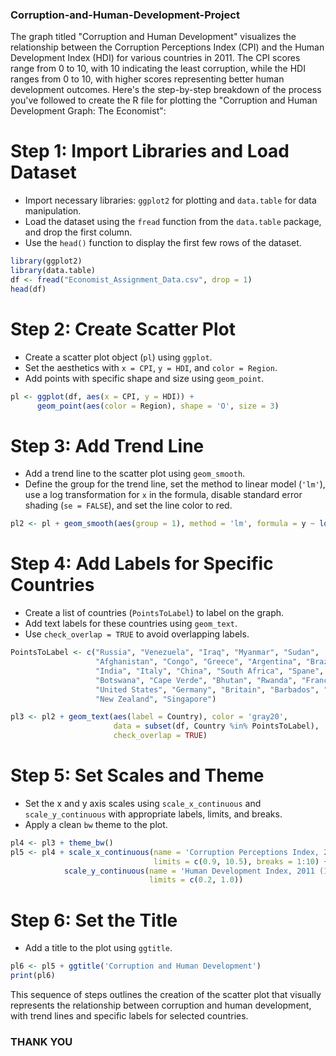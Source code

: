 ### Corruption-and-Human-Development-Project
The graph titled "Corruption and Human Development" visualizes the relationship between the Corruption Perceptions Index (CPI) and the Human Development Index (HDI) for various countries in 2011. The CPI scores range from 0 to 10, with 10 indicating the least corruption, while the HDI ranges from 0 to 10, with higher scores representing better human development outcomes.
Here's the step-by-step breakdown of the process you've followed to create the R file for plotting the "Corruption and Human Development Graph: The Economist":

# Step 1: Import Libraries and Load Dataset
- Import necessary libraries: `ggplot2` for plotting and `data.table` for data manipulation.
- Load the dataset using the `fread` function from the `data.table` package, and drop the first column.
- Use the `head()` function to display the first few rows of the dataset.

```R
library(ggplot2)
library(data.table)
df <- fread("Economist_Assignment_Data.csv", drop = 1)
head(df)
```

# Step 2: Create Scatter Plot
- Create a scatter plot object (`pl`) using `ggplot`.
- Set the aesthetics with `x = CPI`, `y = HDI`, and `color = Region`.
- Add points with specific shape and size using `geom_point`.

```R
pl <- ggplot(df, aes(x = CPI, y = HDI)) + 
      geom_point(aes(color = Region), shape = 'O', size = 3)
```

# Step 3: Add Trend Line
- Add a trend line to the scatter plot using `geom_smooth`.
- Define the group for the trend line, set the method to linear model (`'lm'`), use a log transformation for `x` in the formula, disable standard error shading (`se = FALSE`), and set the line color to red.

```R
pl2 <- pl + geom_smooth(aes(group = 1), method = 'lm', formula = y ~ log(x), se = FALSE, color = 'red')
```

# Step 4: Add Labels for Specific Countries
- Create a list of countries (`PointsToLabel`) to label on the graph.
- Add text labels for these countries using `geom_text`.
- Use `check_overlap = TRUE` to avoid overlapping labels.

```R
PointsToLabel <- c("Russia", "Venezuela", "Iraq", "Myanmar", "Sudan",
                   "Afghanistan", "Congo", "Greece", "Argentina", "Brazil",
                   "India", "Italy", "China", "South Africa", "Spane",
                   "Botswana", "Cape Verde", "Bhutan", "Rwanda", "France",
                   "United States", "Germany", "Britain", "Barbados", "Norway", "Japan",
                   "New Zealand", "Singapore")

pl3 <- pl2 + geom_text(aes(label = Country), color = 'gray20', 
                       data = subset(df, Country %in% PointsToLabel), 
                       check_overlap = TRUE)
```

# Step 5: Set Scales and Theme
- Set the x and y axis scales using `scale_x_continuous` and `scale_y_continuous` with appropriate labels, limits, and breaks.
- Apply a clean `bw` theme to the plot.

```R
pl4 <- pl3 + theme_bw()
pl5 <- pl4 + scale_x_continuous(name = 'Corruption Perceptions Index, 2011 (10 = Least Corrupt)',
                                limits = c(0.9, 10.5), breaks = 1:10) + 
            scale_y_continuous(name = 'Human Development Index, 2011 (11 = Best)', 
                               limits = c(0.2, 1.0))
```

# Step 6: Set the Title
- Add a title to the plot using `ggtitle`.

```R
pl6 <- pl5 + ggtitle('Corruption and Human Development')
print(pl6)
```
This sequence of steps outlines the creation of the scatter plot that visually represents the relationship between corruption and human development, with trend lines and specific labels for selected countries.
### THANK YOU
